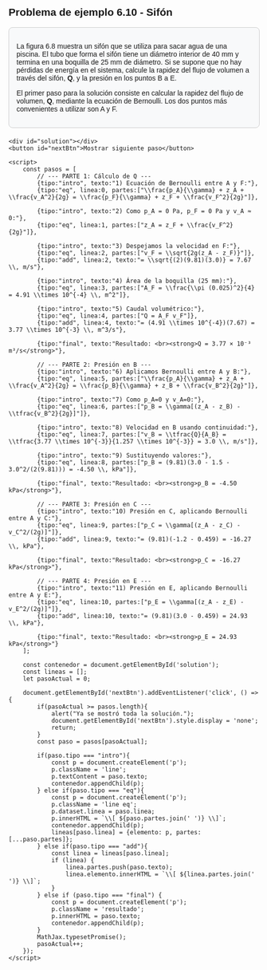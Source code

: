 <!DOCTYPE html>
<html lang="es">
<head>
    <meta charset="UTF-8">
    <title>Problema 6.10 - Sifón</title>
    <script src="https://polyfill.io/v3/polyfill.min.js?features=es6"></script>
    <script id="MathJax-script" async
        src="https://cdn.jsdelivr.net/npm/mathjax@3/es5/tex-mml-chtml.js">
    </script>
    <style>
        body { font-family: Arial, sans-serif; margin: 20px; }
        .line { margin: 10px 0; }
        .eq { color: darkblue; font-size: 18px; }
        .resultado { font-weight: bold; color: green; margin-top: 15px; }
        #nextBtn {
            margin-top: 15px;
            padding: 10px 20px;
            background-color: #007BFF;
            border: none;
            color: white;
            border-radius: 5px;
            cursor: pointer;
        }
        #nextBtn:hover { background-color: #0056b3; }
        .problema {
            background: #f8f9fa;
            border: 1px solid #ccc;
            padding: 15px;
            margin-bottom: 20px;
            border-radius: 8px;
        }
    </style>
</head>
<body>
    <h2>Problema de ejemplo 6.10 - Sifón</h2>
    <div class="problema">
        <p>
        La figura 6.8 muestra un sifón que se utiliza para sacar agua de una piscina. 
        El tubo que forma el sifón tiene un diámetro interior de 40 mm y termina en una boquilla de 25 mm de diámetro. 
        Si se supone que no hay pérdidas de energía en el sistema, calcule la rapidez del flujo de volumen a través del sifón, 
        <strong>Q</strong>, y la presión en los puntos B a E. 
        </p>
        <p>
        El primer paso para la solución consiste en calcular la rapidez del flujo de volumen, 
        <strong>Q</strong>, mediante la ecuación de Bernoulli. Los dos puntos más convenientes a utilizar son A y F. 
        </p>
    </div>

    <div id="solution"></div>
    <button id="nextBtn">Mostrar siguiente paso</button>

    <script>
        const pasos = [
            // --- PARTE 1: Cálculo de Q ---
            {tipo:"intro", texto:"1) Ecuación de Bernoulli entre A y F:"},
            {tipo:"eq", linea:0, partes:["\\frac{p_A}{\\gamma} + z_A + \\frac{v_A^2}{2g} = \\frac{p_F}{\\gamma} + z_F + \\frac{v_F^2}{2g}"]},

            {tipo:"intro", texto:"2) Como p_A = 0 Pa, p_F = 0 Pa y v_A ≈ 0:"},
            {tipo:"eq", linea:1, partes:["z_A = z_F + \\frac{v_F^2}{2g}"]},

            {tipo:"intro", texto:"3) Despejamos la velocidad en F:"},
            {tipo:"eq", linea:2, partes:["v_F = \\sqrt{2g(z_A - z_F)}"]},
            {tipo:"add", linea:2, texto:"= \\sqrt{(2)(9.81)(3.0)} = 7.67 \\, m/s"},

            {tipo:"intro", texto:"4) Área de la boquilla (25 mm):"},
            {tipo:"eq", linea:3, partes:["A_F = \\frac{\\pi (0.025)^2}{4} = 4.91 \\times 10^{-4} \\, m^2"]},

            {tipo:"intro", texto:"5) Caudal volumétrico:"},
            {tipo:"eq", linea:4, partes:["Q = A_F v_F"]},
            {tipo:"add", linea:4, texto:"= (4.91 \\times 10^{-4})(7.67) = 3.77 \\times 10^{-3} \\, m^3/s"},

            {tipo:"final", texto:"Resultado: <br><strong>Q = 3.77 × 10⁻³ m³/s</strong>"},

            // --- PARTE 2: Presión en B ---
            {tipo:"intro", texto:"6) Aplicamos Bernoulli entre A y B:"},
            {tipo:"eq", linea:5, partes:["\\frac{p_A}{\\gamma} + z_A + \\frac{v_A^2}{2g} = \\frac{p_B}{\\gamma} + z_B + \\frac{v_B^2}{2g}"]},

            {tipo:"intro", texto:"7) Como p_A=0 y v_A=0:"},
            {tipo:"eq", linea:6, partes:["p_B = \\gamma[(z_A - z_B) - \\tfrac{v_B^2}{2g}]"]},

            {tipo:"intro", texto:"8) Velocidad en B usando continuidad:"},
            {tipo:"eq", linea:7, partes:["v_B = \\tfrac{Q}{A_B} = \\tfrac{3.77 \\times 10^{-3}}{1.257 \\times 10^{-3}} = 3.0 \\, m/s"]},

            {tipo:"intro", texto:"9) Sustituyendo valores:"},
            {tipo:"eq", linea:8, partes:["p_B = (9.81)(3.0 - 1.5 - 3.0^2/(2(9.81))) = -4.50 \\, kPa"]},

            {tipo:"final", texto:"Resultado: <br><strong>p_B = -4.50 kPa</strong>"},

            // --- PARTE 3: Presión en C ---
            {tipo:"intro", texto:"10) Presión en C, aplicando Bernoulli entre A y C:"},
            {tipo:"eq", linea:9, partes:["p_C = \\gamma[(z_A - z_C) - v_C^2/(2g)]"]},
            {tipo:"add", linea:9, texto:"= (9.81)(-1.2 - 0.459) = -16.27 \\, kPa"},

            {tipo:"final", texto:"Resultado: <br><strong>p_C = -16.27 kPa</strong>"},

            // --- PARTE 4: Presión en E ---
            {tipo:"intro", texto:"11) Presión en E, aplicando Bernoulli entre A y E:"},
            {tipo:"eq", linea:10, partes:["p_E = \\gamma[(z_A - z_E) - v_E^2/(2g)]"]},
            {tipo:"add", linea:10, texto:"= (9.81)(3.0 - 0.459) = 24.93 \\, kPa"},

            {tipo:"final", texto:"Resultado: <br><strong>p_E = 24.93 kPa</strong>"}
        ];

        const contenedor = document.getElementById('solution');
        const lineas = [];
        let pasoActual = 0;

        document.getElementById('nextBtn').addEventListener('click', () => {
            if(pasoActual >= pasos.length){
                alert("Ya se mostró toda la solución.");
                document.getElementById('nextBtn').style.display = 'none';
                return;
            }
            const paso = pasos[pasoActual];

            if(paso.tipo === "intro"){
                const p = document.createElement('p');
                p.className = 'line';
                p.textContent = paso.texto;
                contenedor.appendChild(p);
            } else if(paso.tipo === "eq"){
                const p = document.createElement('p');
                p.className = 'line eq';
                p.dataset.linea = paso.linea;
                p.innerHTML = `\\[ ${paso.partes.join(' ')} \\]`;
                contenedor.appendChild(p);
                lineas[paso.linea] = {elemento: p, partes:[...paso.partes]};
            } else if(paso.tipo === "add"){
                const linea = lineas[paso.linea];
                if (linea) {
                    linea.partes.push(paso.texto);
                    linea.elemento.innerHTML = `\\[ ${linea.partes.join(' ')} \\]`;
                }
            } else if (paso.tipo === "final") {
                const p = document.createElement('p');
                p.className = 'resultado';
                p.innerHTML = paso.texto;
                contenedor.appendChild(p);
            }
            MathJax.typesetPromise();
            pasoActual++;
        });
    </script>
</body>
</html>
